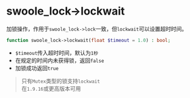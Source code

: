 # swoole_lock->lockwait

加锁操作，作用于`swoole_lock->lock`一致，但`lockwait`可以设置超时时间。

```php
function swoole_lock->lockwait(float $timeout = 1.0) : bool;
```

* `$timeout`传入超时时间，默认为`1秒`
* 在规定的时间内未获得锁，返回`false`
* 加锁成功返回`true`

> 只有`Mutex`类型的锁支持`lockwait`  
> 在`1.9.16`或更高版本可用  


